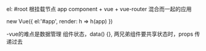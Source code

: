 el: #root 根挂载节点
app  component + vue + vue-router 混合而一起的应用

new Vue({
  el:'#app',
  render: h => h(app)
})

-vue的难点是数据管理
组件状态，data() {},
两兄弟组件要共享状态时，props 传递过去